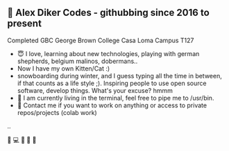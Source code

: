 ## 👋 Alex Diker Codes - githubbing since 2016 to present 

Completed GBC George Brown College Casa Loma Campus T127

- :innocent: I love, learning about new technologies, playing with german shepherds, belgium malinos, dobermans..
- Now I have my own Kitten/Cat :) 
- snowboarding during winter, and I guess typing all the time in between, if that counts as a life style ;). Inspiring people to use open source software, develop things. What's your excuse? hmmm 
- 💞️ I am currently living in the terminal, feel free to pipe me to /usr/bin.
- :iphone: Contact me if you want to work on anything or access to private repos/projects (colab work)

..

:penguin: :computer: :iphone: :see_no_evil: 🙉 

